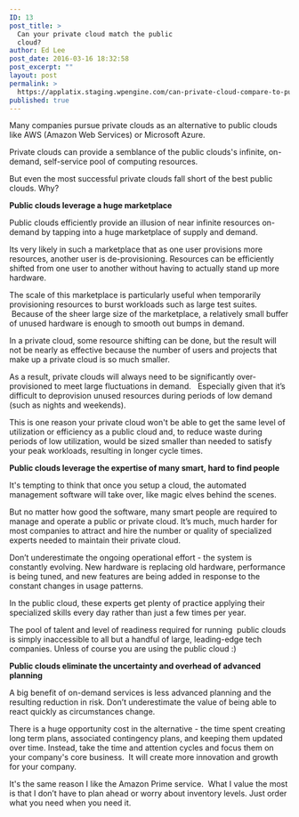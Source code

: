 ```yaml
---
ID: 13
post_title: >
  Can your private cloud match the public
  cloud?
author: Ed Lee
post_date: 2016-03-16 18:32:58
post_excerpt: ""
layout: post
permalink: >
  https://applatix.staging.wpengine.com/can-private-cloud-compare-to-public-cloud-or-aws-migration/
published: true
---
```

<p>Many companies pursue private clouds as an alternative to public clouds like AWS (Amazon Web Services) or Microsoft Azure.</p><p>Private clouds can provide a semblance of the public clouds's infinite, on-demand, self-service pool of computing resources. </p><p>But even the most successful private clouds fall short of the best public clouds. Why?</p><p><strong>Public clouds leverage a huge marketplace</strong></p><p>Public clouds efficiently provide an illusion of near infinite resources on-demand by tapping into a huge marketplace of supply and demand.</p><p>Its very likely in such a marketplace that as one user provisions more resources, another user is de-provisioning. Resources can be efficiently shifted from one user to another without having to actually stand up more hardware.</p><p>The scale of this marketplace is particularly useful when temporarily provisioning resources to burst workloads such as large test suites.  Because of the sheer large size of the marketplace, a relatively small buffer of unused hardware is enough to smooth out bumps in demand.</p><p>In a private cloud, some resource shifting can be done, but the result will not be nearly as effective because the number of users and projects that make up a private cloud is so much smaller.  </p><p>As a result, private clouds will always need to be significantly over-provisioned to meet large fluctuations in demand.   Especially given that it’s difficult to deprovision unused resources during periods of low demand (such as nights and weekends).</p><p>This is one reason your private cloud won't be able to get the same level of utilization or efficiency as a public cloud and, to reduce waste during periods of low utilization, would be sized smaller than needed to satisfy your peak workloads, resulting in longer cycle times.</p><p><strong>Public clouds leverage the expertise of many smart, hard to find people</strong></p><p>It's tempting to think that once you setup a cloud, the automated management software will take over, like magic elves behind the scenes.</p><p>But no matter how good the software, many smart people are required to manage and operate a public or private cloud. It’s much, much harder for most companies to attract and hire the number or quality of specialized experts needed to maintain their private cloud.</p><p>Don’t underestimate the ongoing operational effort - the system is constantly evolving. New hardware is replacing old hardware, performance is being tuned, and new features are being added in response to the constant changes in usage patterns.</p><p>In the public cloud, these experts get plenty of practice applying their specialized skills every day rather than just a few times per year.   </p><p>The pool of talent and level of readiness required for running  public clouds is simply inaccessible to all but a handful of large, leading-edge tech companies. Unless of course you are using the public cloud :)</p><p><strong>Public clouds eliminate the uncertainty and overhead of advanced planning</strong> <strong> </strong></p><p>A big benefit of on-demand services is less advanced planning and the resulting reduction in risk. Don’t underestimate the value of being able to react quickly as circumstances change.  </p><p>There is a huge opportunity cost in the alternative - the time spent creating long term plans, associated contingency plans, and keeping them updated over time. Instead, take the time and attention cycles and focus them on your company's core business.  It will create more innovation and growth for your company.</p><p>It's the same reason I like the Amazon Prime service.  What I value the most is that I don’t have to plan ahead or worry about inventory levels. Just order what you need when you need it.</p>